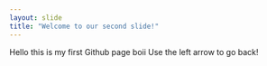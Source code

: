 ```yaml
---
layout: slide
title: "Welcome to our second slide!"
---
```

Hello this is my first Github page boii
Use the left arrow to go back!
